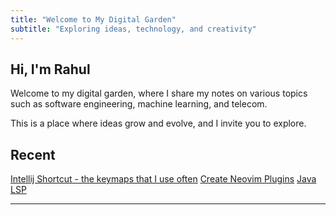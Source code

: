 ```yaml
---
title: "Welcome to My Digital Garden"
subtitle: "Exploring ideas, technology, and creativity"
---
```


## Hi, I'm Rahul
Welcome to my digital garden, where I share my notes on various topics such as software engineering, machine learning, and telecom.

This is a place where ideas grow and evolve, and I invite you to explore.

## Recent
[Intellij Shortcut - the keymaps that I use often](IntelliJ_Shortcuts)
[Create Neovim Plugins](neovim/Create_Neovim_Plugins)
[Java LSP](neovim/Java_LSP)

---